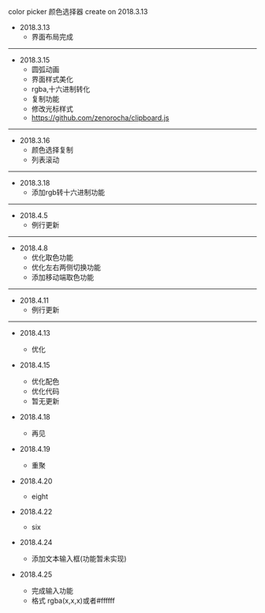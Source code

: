 color picker
颜色选择器
create on 2018.3.13

+ 2018.3.13
    - 界面布局完成

***

+ 2018.3.15
	- 圆弧动画
	- 界面样式美化    
	- rgba,十六进制转化
	- 复制功能
	- 修改光标样式
	- https://github.com/zenorocha/clipboard.js

***

+ 2018.3.16
	- 颜色选择复制
	- 列表滚动
	
***

+ 2018.3.18
	- 添加rgb转十六进制功能


***


+ 2018.4.5
	- 例行更新 

***

+ 2018.4.8
	- 优化取色功能
	- 优化左右两侧切换功能
	- 添加移动端取色功能	

***

+ 2018.4.11
	- 例行更新	

***

+ 2018.4.13
	- 优化

+ 2018.4.15
	- 优化配色	
	- 优化代码
	- 暂无更新

+ 2018.4.18
	- 再见	

+ 2018.4.19
	- 重聚	

+ 2018.4.20
	- eight	

+ 2018.4.22
	- six

+ 2018.4.24
	- 添加文本输入框(功能暂未实现)		

+ 2018.4.25
	- 完成输入功能
	- 格式 rgba(x,x,x)或者#ffffff	